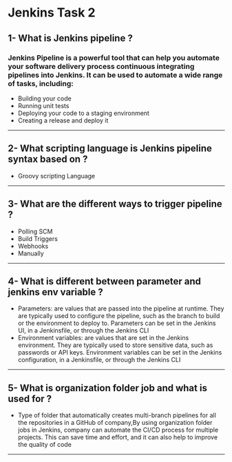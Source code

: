 # Jenkins Task 2

## 1- What is Jenkins pipeline ?
### Jenkins Pipeline is a powerful tool that can help you automate your software delivery process continuous integrating pipelines into Jenkins. It can be used to automate a wide range of tasks, including:
- Building your code
- Running unit tests
- Deploying your code to a staging environment
- Creating a release and deploy it
-----------------------------------------------------------
## 2- What scripting language is Jenkins pipeline syntax based on ?
- Groovy scripting Language
--------------------------------------------------------
## 3- What are the different ways to trigger pipeline ?
- Polling SCM
- Build Triggers
- Webhooks
- Manually
---------------------------------------------------------------
## 4- What is different between parameter and jenkins env variable ?
- Parameters: are values that are passed into the pipeline at runtime. They are typically used to configure the pipeline, such as the branch to build or the environment to deploy to. Parameters can be set in the Jenkins UI, in a Jenkinsfile, or through the Jenkins CLI
- Environment variables: are values that are set in the Jenkins environment. They are typically used to store sensitive data, such as passwords or API keys. Environment variables can be set in the Jenkins configuration, in a Jenkinsfile, or through the Jenkins CLI
-------------------------------------------------------
## 5- What is organization folder job and what is used for ?
- Type of folder that automatically creates multi-branch pipelines for all the repositories in a GitHub of company,By using organization folder jobs in Jenkins, company can automate the CI/CD process for multiple projects. This can save time and effort, and it can also help to improve the quality of code
----------------------------------------
















